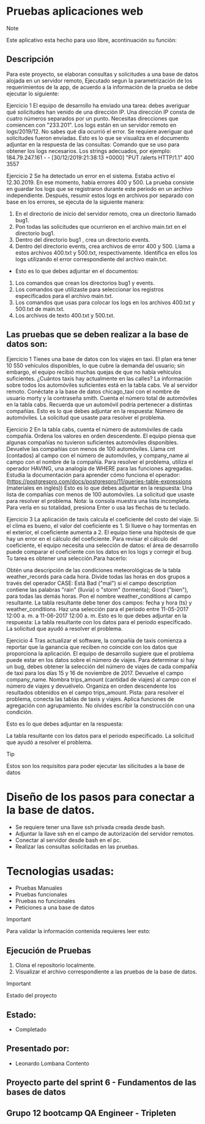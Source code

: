 # Pruebas aplicaciones web
> [!NOTE]
> Este aplicativo esta hecho para uso libre, acontinuación su función:

## Descripción
Para este proyecto, se elaboran consultas y solicitudes a una base de datos alojada en un servidor remoto,
Ejecutado segun la parametrización de los requerimientos de la app, de acuerdo a la información de la prueba se debe ejecutar lo siguiente:

Ejercicio 1
El equipo de desarrollo ha enviado una tarea: debes averiguar qué solicitudes han venido de una dirección IP. Una dirección IP consta de cuatro números separados por un punto. Necesitas direcciones que comiencen con "233.201". Los logs están en un servidor remoto en logs/2019/12. No sabes qué día ocurrió el error.  Se requiere averiguar qué solicitudes fueron enviadas.
Esto es lo que se visualiza en el documento adjuntar en la respuesta de las consultas:
Comando que se uso para obtener los logs necesarios. Los strings adecuados, por ejemplo: 184.79.247.161 - - [30/12/2019:21:38:13 +0000] "PUT /alerts HTTP/1.1" 400 3557

Ejercicio 2
Se ha detectado un error en el sistema. Estaba activo el 12.30.2019. En ese momento, había errores 400 y 500. La prueba consiste en guardar los logs que se registraron durante este periodo en un archivo independiente. Después, resumir estos logs en archivos por separado con base en los errores, se ejecuta de la siguiente manera:

1. En el directorio de inicio del servidor remoto, crea un directorio llamado bug1.
2. Pon todas las solicitudes que ocurrieron en el archivo main.txt en el directorio bug1.
3. Dentro del directorio bug1 , crea un directorio events.
4. Dentro del directorio events, crea archivos de error 400 y 500. Llama a estos archivos 400.txt y 500.txt, respectivamente. Identifica en ellos los logs utilizando el error correspondiente del archivo main.txt.
  
- Esto es lo que debes adjuntar en el documentos:

1. Los comandos que crean los directorios bug1 y events.
2. Los comandos que utilizaste para seleccionar los registros especificados para el archivo main.txt.
3. Los comandos que usas para colocar los logs en los archivos 400.txt y 500.txt de main.txt.
4. Los archivos de texto 400.txt y 500.txt.

## Las pruebas que se deben realizar a la base de datos son:

Ejercicio 1
Tienes una base de datos con los viajes en taxi. El plan era tener 10 550 vehículos disponibles, lo que cubre la demanda del usuario; sin embargo, el equipo recibió muchas quejas de que no había vehículos suficientes. ¿Cuántos taxis hay actualmente en las calles? La información sobre todos los automóviles suficientes está en la tabla cabs.
Ve al servidor remoto.
Conéctate a la base de datos chicago_taxi con el nombre de usuario morty y la contraseña smith.
Cuenta el número total de automóviles en la tabla cabs. Recuerda que un automóvil podría pertenecer a distintas compañías.
Esto es lo que debes adjuntar en la respuesta:
Número de automóviles.
La solicitud que usaste para resolver el problema.

Ejercicio 2
En la tabla cabs, cuenta el número de automóviles de cada compañía. Ordena los valores en orden descendente. El equipo piensa que algunas compañías no tuvieron suficientes automóviles disponibles.
Devuelve las compañías con menos de 100 automóviles. Llama cnt (contados) al campo con el número de automóviles, y company_name al campo con el nombre de la compañía.
Para resolver el problema, utiliza el operador HAVING, una analogía de WHERE para las funciones agregadas. Estudia la documentación para aprender cómo funciona el operador:
(https://postgrespro.com/docs/postgrespro/11/queries-table-expressions (materiales en inglés))
Esto es lo que debes adjuntar en la respuesta:
Una lista de compañías con menos de 100 automóviles.
La solicitud que usaste para resolver el problema.
Nota: la consola muestra una lista incompleta. Para verla en su totalidad, presiona Enter o usa las flechas de tu teclado.

Ejercicio 3
La aplicación de taxis calcula el coeficiente del costo del viaje. Si el clima es bueno, el valor del coeficiente es 1. Si llueve o hay tormentas en el exterior, el coeficiente aumenta a 2. El equipo tiene una hipótesis de que hay un error en el cálculo del coeficiente. Para revisar el cálculo del coeficiente, el equipo necesita una selección de datos: el área de desarrollo puede comparar el coeficiente con los datos en los logs y corregir el bug. Tu tarea es obtener una selección.Para hacerlo:

Obtén una descripción de las condiciones meteorológicas de la tabla weather_records para cada hora.
Divide todas las horas en dos grupos a través del operador CASE: Está Bad ("mal") si el campo description contiene las palabras "rain" (lluvia) o "storm" (tormenta); Good ("bien"), para todas las demás horas.
Pon el nombre weather_conditions al campo resultante.
La tabla resultante debe tener dos campos: fecha y hora (ts) y weather_conditions.
Haz una selección para el periodo entre 11-05-2017 12:00 a. m. a 11-06-2017 12:00 a. m.
Esto es lo que debes adjuntar en la respuesta:
La tabla resultante con los datos para el periodo especificado.
La solicitud que ayudó a resolver el problema.

Ejercicio 4
Tras actualizar el software, la compañía de taxis comienza a reportar que la ganancia que reciben no coincide con los datos que proporciona la aplicación. El equipo de desarrollo sugiere que el problema puede estar en los datos sobre el número de viajes.
Para determinar si hay un bug, debes obtener la selección del número de viajes de cada compañía de taxi para los días 15 y 16 de noviembre de 2017.
Devuelve el campo company_name. Nombra trips_amount (cantidad de viajes) al campo con el número de viajes y devuélvelo.
Organiza en orden descendente los resultados obtenidos en el campo trips_amount.
Pista: para resolver el problema, conecta las tablas de taxis y viajes.
Aplica funciones de agregación con agrupamiento. No olvides escribir la construcción con una condición.

Esto es lo que debes adjuntar en la respuesta:

La tabla resultante con los datos para el periodo especificado.
La solicitud que ayudó a resolver el problema.

> [!TIP]
> Estos son los requisitos para poder ejecutar las silicitudes a la base de datos

# Diseño de los pasos para conectar a la base de datos.
- Se requiere tener una llave ssh privada creada desde bash.
- Adjuntar la llave ssh en el campo de autorización del servidor remotos.
- Conectar al servidor desde bash en el pc.
- Realizar las consultas solicitadas en las pruebas.

# Tecnologias usadas:
- Pruebas Manuales
- Pruebas funcionales
- Pruebas no funcionales
- Peticiones a una base de datos

> [!IMPORTANT]
> Para validar la información contenida requieres leer esto:

## Ejecución de Pruebas 
1. Clona el repositorio localmente.
2. Visualizar el archivo correspondiente a las pruebas de la base de datos.

> [!IMPORTANT]
> Estado del proyecto

## Estado:
- Completado

## Presentado por:
- Leonardo Lombana Contento

## Proyecto parte del sprint 6 - Fundamentos de las bases de datos
## Grupo 12 bootcamp QA Engineer - Tripleten

